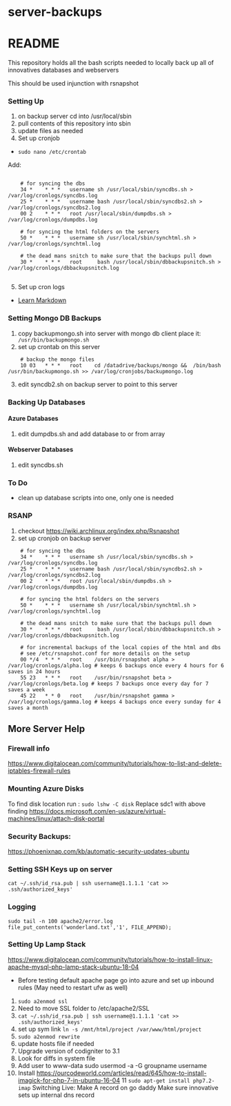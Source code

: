 # server-backups
# README #

This repository holds all the bash scripts needed to locally back up all of innovatives databases and webservers

This should be used injunction with rsnapshot

### Setting Up ###

1. on backup server cd into /usr/local/sbin
2. pull contents of this repository into sbin
3. update files as needed
4. Set up cronjob 
* ```sudo nano /etc/crontab```

Add: 
~~~~

	# for syncing the dbs 
	34 *	* * *	username sh /usr/local/sbin/syncdbs.sh > /var/log/cronlogs/syncdbs.log
	25 *	* * *	username bash /usr/local/sbin/syncdbs2.sh > /var/log/cronlogs/syncdbs2.log
	00 2	* * *	root /usr/local/sbin/dumpdbs.sh > /var/log/cronlogs/dumpdbs.log
	
	# for syncing the html folders on the servers
	50 *	* * *	username sh /usr/local/sbin/synchtml.sh > /var/log/cronlogs/synchtml.log

	# the dead mans snitch to make sure that the backups pull down
	30 *	* * *	root	 bash /usr/local/sbin/dbbackupsnitch.sh > /var/log/cronlogs/dbbackupsnitch.log
	
~~~~
5. Set up cron logs


* [Learn Markdown](https://bitbucket.org/tutorials/markdowndemo)

### Setting Mongo DB Backups ###
1. copy backupmongo.sh into server with mongo db client place it: ``` /usr/bin/backupmongo.sh```
2. set up crontab on this server 
~~~
	# backup the mongo files
	10 03   * * *   root    cd /datadrive/backups/mongo &&  /bin/bash /usr/bin/backupmongo.sh >> /var/log/cronjobs/backupmongo.log
~~~
3. edit syncdb2.sh on backup server to point to this server
### Backing Up Databases ###

#### Azure Databases ####
1. edit dumpdbs.sh and add database to or from array

#### Webserver Databases ####
1. edit syncdbs.sh

### To Do ###
* clean up database scripts into one, only one is needed

### RSANP ###

1. checkout https://wiki.archlinux.org/index.php/Rsnapshot
2. set up cronjob on backup server

~~~
	# for syncing the dbs 
	34 *	* * *	username sh /usr/local/sbin/syncdbs.sh > /var/log/cronlogs/syncdbs.log
	25 *	* * *	username bash /usr/local/sbin/syncdbs2.sh > /var/log/cronlogs/syncdbs2.log
	00 2	* * *	root /usr/local/sbin/dumpdbs.sh > /var/log/cronlogs/dumpdbs.log

	# for syncing the html folders on the servers
	50 *	* * *	username sh /usr/local/sbin/synchtml.sh > /var/log/cronlogs/synchtml.log

	# the dead mans snitch to make sure that the backups pull down
	30 *	* * *	root	 bash /usr/local/sbin/dbbackupsnitch.sh > /var/log/cronlogs/dbbackupsnitch.log

	# for incremental backups of the local copies of the html and dbs
	# see /etc/rsnapshot.conf for more details on the setup
	00 */4	* * *	root	/usr/bin/rsnapshot alpha > /var/log/cronlogs/alpha.log # keeps 6 backups once every 4 hours for 6 saves in 24 hours
	55 23	* * *	root	/usr/bin/rsnapshot beta > /var/log/cronlogs/beta.log # keeps 7 backups once every day for 7 saves a week
	45 22	* * 0	root	/usr/bin/rsnapshot gamma > /var/log/cronlogs/gamma.log # keeps 4 backups once every sunday for 4 saves a month
~~~

## More Server Help

### Firewall info
https://www.digitalocean.com/community/tutorials/how-to-list-and-delete-iptables-firewall-rules

### Mounting Azure Disks
To find disk location run : ```sudo lshw -C disk```
Replace sdc1 with above finding https://docs.microsoft.com/en-us/azure/virtual-machines/linux/attach-disk-portal

### Security Backups:
https://phoenixnap.com/kb/automatic-security-updates-ubuntu

### Setting SSH Keys up on server
```cat ~/.ssh/id_rsa.pub | ssh username@1.1.1.1 'cat >> .ssh/authorized_keys'```

### Logging
```sudo tail -n 100 apache2/error.log```
```file_put_contents('wonderland.txt','1', FILE_APPEND);```
### Setting Up Lamp Stack
https://www.digitalocean.com/community/tutorials/how-to-install-linux-apache-mysql-php-lamp-stack-ubuntu-18-04
* Before testing default apache page go into azure and set up inbound rules (May need to restart ufw as well)
1. ```sudo a2enmod ssl```
2. Need to move SSL folder to /etc/apache2/SSL
3. ```cat ~/.ssh/id_rsa.pub | ssh username@1.1.1.1 'cat >> .ssh/authorized_keys'```
4. set up sym link ```ln -s /mnt/html/project /var/www/html/project```
5. ```sudo a2enmod rewrite```
6. update hosts file if needed
7. Upgrade version of codigniter to 3.1
8. Look for diffs in system file
9. Add user to www-data sudo usermod -a -G groupname username
10. Install https://ourcodeworld.com/articles/read/645/how-to-install-imagick-for-php-7-in-ubuntu-16-04
11 ```sudo apt-get install php7.2-imap```
Switching Live:
Make A record on go daddy
Make sure innovative sets up internal dns record



